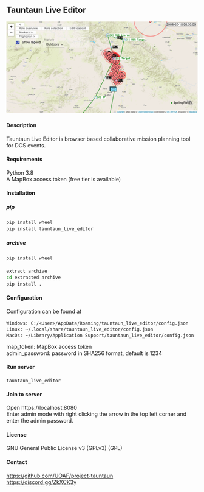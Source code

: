 ## Tauntaun Live Editor

![Screenshot](https://github.com/UOAF/project-tauntaun/raw/v0.1.0/images/screenshot.png)

#### Description
Tauntaun Live Editor is browser based collaborative mission planning tool for DCS events.

#### Requirements
Python 3.8  
A MapBox access token (free tier is available)
#### Installation
##### pip
```bash
pip install wheel
pip install tauntaun_live_editor
```
##### archive
```bash
pip install wheel

extract archive
cd extracted archive
pip install .
```

#### Configuration
Configuration can be found at
```
Windows: C:/<User>/AppData/Roaming/tauntaun_live_editor/config.json
Linux: ~/.local/share/tauntaun_live_editor/config.json
MacOs: ~/Library/Application Support/tauntaun_live_editor/config.json
```
map_token: MapBox access token  
admin_password: password in SHA256 format, default is 1234
#### Run server
```
tauntaun_live_editor
```

#### Join to server
Open https://localhost:8080  
Enter admin mode with right clicking the arrow in the top left corner and enter the admin password. 

#### License 
GNU General Public License v3 (GPLv3) (GPL)

#### Contact
https://github.com/UOAF/project-tauntaun  
https://discord.gg/ZkXCK3y
